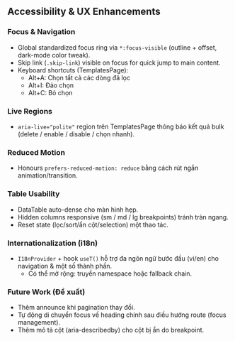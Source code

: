 ## Accessibility & UX Enhancements

### Focus & Navigation
- Global standardized focus ring via `*:focus-visible` (outline + offset, dark-mode color tweak).
- Skip link (`.skip-link`) visible on focus for quick jump to main content.
- Keyboard shortcuts (TemplatesPage):
  - Alt+A: Chọn tất cả các dòng đã lọc
  - Alt+I: Đảo chọn
  - Alt+C: Bỏ chọn

### Live Regions
- `aria-live="polite"` region trên TemplatesPage thông báo kết quả bulk (delete / enable / disable / chọn nhanh).

### Reduced Motion
- Honours `prefers-reduced-motion: reduce` bằng cách rút ngắn animation/transition.

### Table Usability
- DataTable auto-dense cho màn hình hẹp.
- Hidden columns responsive (sm / md / lg breakpoints) tránh tràn ngang.
- Reset state (lọc/sort/ẩn cột/selection) một thao tác.

### Internationalization (i18n)
- `I18nProvider` + hook `useT()` hỗ trợ đa ngôn ngữ bước đầu (vi/en) cho navigation & một số thành phần.
  - Có thể mở rộng: truyền namespace hoặc fallback chain.

### Future Work (Đề xuất)
- Thêm announce khi pagination thay đổi.
- Tự động di chuyển focus về heading chính sau điều hướng route (focus management).
- Thêm mô tả cột (aria-describedby) cho cột bị ẩn do breakpoint.
